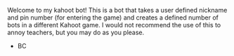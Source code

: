 
Welcome to my kahoot bot! This is a bot that takes a user defined nickname and pin number (for entering the game) and creates a defined number of bots in a different Kahoot game. I would not recommend the use of this to annoy teachers, but you may do as you please.
- BC

